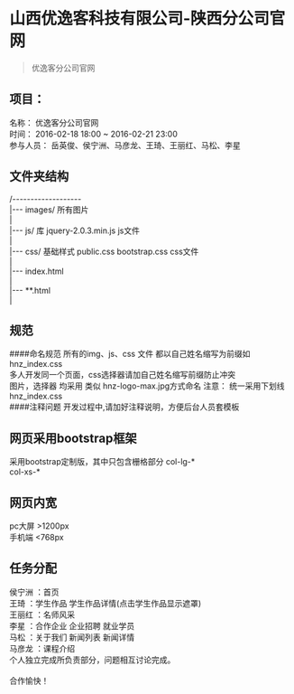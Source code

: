 # 山西优逸客科技有限公司-陕西分公司官网
> 优逸客分公司官网

## 项目：
   名称：
   		优逸客分公司官网<br/>
   时间：
   		2016-02-18 18:00 ~ 2016-02-21 23:00<br/>
   参与人员：
   		岳英俊、侯宁洲、马彦龙、王琦、王丽红、马松、李星<br/>

## 文件夹结构
/-------------------<br/>
  |--- images/  所有图片<br/>
  |<br/>
  |--- js/      库 jquery-2.0.3.min.js   js文件<br/>
  |<br/>
  |--- css/     基础样式 public.css  bootstrap.css   css文件<br/>
  |<br/>
  |--- index.html<br/>
  |<br/>
  |--- **.html<br/>
  |<br/>

## 规范
####命名规范
  所有的img、js、css 文件 都以自己姓名缩写为前缀如   hnz_index.css <br/>
  多人开发同一个页面，css选择器请加自己姓名缩写前缀防止冲突<br/>
  图片，选择器 均采用 类似 hnz-logo-max.jpg方式命名
  注意： 统一采用下划线     hnz_index.css <br/>
####注释问题
  开发过程中,请加好注释说明，方便后台人员套模板<br/>
## 网页采用bootstrap框架
  采用bootstrap定制版，其中只包含栅格部分
  col-lg-*   <br/>
  col-xs-*   <br/>

## 网页内宽
  pc大屏 >1200px <br/>
  手机端 <768px

## 任务分配
  侯宁洲 ：首页<br/>
  王琦   ：学生作品 学生作品详情(点击学生作品显示遮罩)<br/>
  王丽红 ：名师风采  <br/>
  李星   ：合作企业 企业招聘 就业学员 <br/>
  马松   ：关于我们 新闻列表 新闻详情<br/>
  马彦龙 ：课程介绍<br/>
  个人独立完成所负责部分，问题相互讨论完成。<br/>
<br/>
  合作愉快！
  



